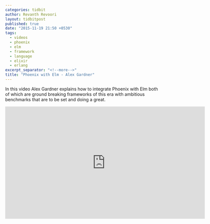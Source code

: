 ```yaml
---
categories: tidbit
author: Revanth Revoori
layout: tidbitpost
published: true
date: "2015-11-19 21:50 +0530"
tags: 
  - videos
  - phoenix
  - elm
  - framework
  - language
  - elixir
  - erlang
excerpt_separator: "<!--more-->"
title: "Phoenix with Elm - Alex Gardner"
---
```


In this video Alex Gardner explains how to integrate Phoenix with Elm both of which are ground breaking frameworks of this era with ambitious benchmarks that are to be set and doing a great.

<div class="video">
<iframe width="640" height="360" src="https://www.youtube.com/embed/MgFDZx1LmOE" frameborder="0" allowfullscreen></iframe>
</div>
<!--more-->
